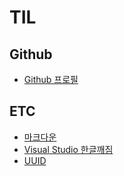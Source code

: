 # TIL

## Github

* [Github 프로필](Github/profile.md)

## ETC

* [마크다운](ETC/markdown.md)
* [Visual Studio 한글깨짐](ETC/visual_studio_encoding.md)
* [UUID](ETC/uuid.md)